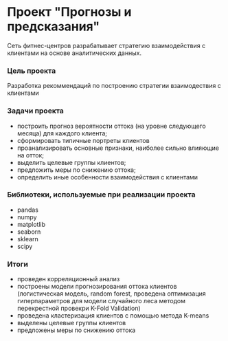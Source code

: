 # Проект "Прогнозы и предсказания"

Сеть фитнес-центров разрабатывает стратегию взаимодействия с клиентами на основе аналитических данных.

### Цель проекта

Разработка рекоммендаций по построению стратегии взаимодествия с клиентами

### Задачи проекта

* построить прогноз вероятности оттока (на уровне следующего месяца) для каждого клиента;
* сформировать типичные портреты клиентов
* проанализировать основные признаки, наиболее сильно влияющие на отток;
* выделить целевые группы клиентов;
* предложить меры по снижению оттока;
* определить иные особенности взаимодействия с клиентами

### Библиотеки, используемые при реализации проекта

* pandas
* numpy
* matplotlib
* seaborn
* sklearn
* scipy

### Итоги
* проведен корреляционный анализ
* построены модели прогнозирования оттока клиентов (логистическая модель, random forest, проведена оптимизация гиперпараметров для модели случайного леса методом перекрестной провекри K-Fold Validation)
* проведена кластеризация клиентов с помощью метода K-means
* выделены целевые группы клиентов
* предложены меры по снижению оттока

